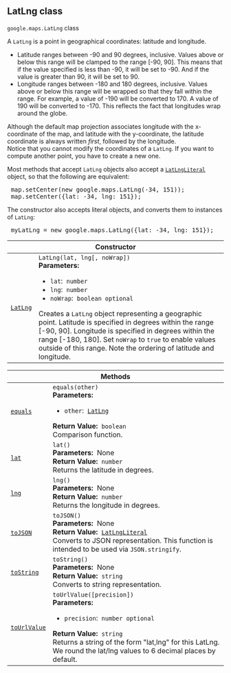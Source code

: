 
<devsite-heading text=" LatLng class" for="LatLng" level="h2" link="" toc="" back-to-top=""><h2 id="LatLng" is-upgraded="">LatLng class</h2></devsite-heading>
<p>
<code translate="no" dir="ltr"><span itemprop="path">google.maps</span>.<span itemprop="name">LatLng</span></code>
class
</p>
<p>A <code translate="no" dir="ltr">LatLng</code> is a point in geographical coordinates: latitude and longitude.<br> </p><ul> <li>Latitude ranges between -90 and 90 degrees, inclusive. Values above or below this range will be clamped to the range [-90, 90]. This means that if the value specified is less than -90, it will be set to -90. And if the value is greater than 90, it will be set to 90.</li> <li>Longitude ranges between -180 and 180 degrees, inclusive. Values above or below this range will be wrapped so that they fall within the range. For example, a value of -190 will be converted to 170. A value of 190 will be converted to -170. This reflects the fact that longitudes wrap around the globe.</li> </ul> Although the default map projection associates longitude with the x-coordinate of the map, and latitude with the y-coordinate, the latitude coordinate is always written <em>first</em>, followed by the longitude.<br> Notice that you cannot modify the coordinates of a <code translate="no" dir="ltr">LatLng</code>. If you want to compute another point, you have to create a new one.<br> <p> Most methods that accept <code translate="no" dir="ltr">LatLng</code> objects also accept a <code translate="no" dir="ltr"><a href="LatLngLiteral.md">LatLngLiteral</a></code> object, so that the following are equivalent: </p><devsite-code><pre translate="no" dir="ltr" is-upgraded=""> map.setCenter(new google.maps.LatLng(-34, 151));<br> map.setCenter({lat: -34, lng: 151}); </pre></devsite-code> <p> The constructor also accepts literal objects, and converts them to instances of <code translate="no" dir="ltr">LatLng</code>: </p><devsite-code><pre translate="no" dir="ltr" is-upgraded=""> myLatLng = new google.maps.LatLng({lat: -34, lng: 151}); </pre></devsite-code><p></p>
<div class="devsite-table-wrapper"><table class="constructors responsive" summary="class LatLng - Constructor">
<thead>
<tr><th colspan="2" id="LatLng.constructor">Constructor</th>
</tr></thead>
<tbody>
<tr>
<td><code translate="no" dir="ltr"><a class="secret-link" href="#LatLng.constructor"><span>LatLng</span></a></code></td>
<td><div><code translate="no" dir="ltr">LatLng(lat, lng[, noWrap])</code></div>
<div class="desc"><strong>Parameters:</strong>&nbsp; <ul>
<li><code translate="no" dir="ltr">lat</code>:&nbsp; <code translate="no" dir="ltr">number</code></li>
<li><code translate="no" dir="ltr">lng</code>:&nbsp; <code translate="no" dir="ltr">number</code></li>
<li><code translate="no" dir="ltr">noWrap</code>:&nbsp; <code translate="no" dir="ltr">boolean <span class="optional-type-annotation">optional</span></code></li>
</ul></div>
<div class="desc">Creates a <code translate="no" dir="ltr">LatLng</code> object representing a geographic point. Latitude is specified in degrees within the range [-90, 90]. Longitude is specified in degrees within the range [-180, 180]. Set <code translate="no" dir="ltr">noWrap</code> to <code translate="no" dir="ltr">true</code> to enable values outside of this range. Note the ordering of latitude and longitude.</div></td>
</tr>
</tbody>
</table></div>
<div class="devsite-table-wrapper"><table class="methods responsive" summary="class LatLng - Methods">
<thead>
<tr><th colspan="2">Methods</th>
</tr></thead>
<tbody>
<tr id="LatLng.equals">
<td itemprop="property"><code translate="no" dir="ltr"><a class="secret-link" href="#LatLng.equals"><span>equals</span></a></code></td>
<td><div><code translate="no" dir="ltr">equals(other)</code></div>
<div class="desc"><strong>Parameters:</strong>&nbsp; <ul>
<li><code translate="no" dir="ltr">other</code>:&nbsp; <code translate="no" dir="ltr"><a href="LatLng.md">LatLng</a></code></li>
</ul></div>
<div class="desc"><strong>Return Value:</strong>&nbsp; <code translate="no" dir="ltr">boolean</code></div>
<div class="desc">Comparison function.</div></td>
</tr>
<tr id="LatLng.lat">
<td itemprop="property"><code translate="no" dir="ltr"><a class="secret-link" href="#LatLng.lat"><span>lat</span></a></code></td>
<td><div><code translate="no" dir="ltr">lat()</code></div>
<div class="desc"><strong>Parameters:</strong>&nbsp; None</div>
<div class="desc"><strong>Return Value:</strong>&nbsp; <code translate="no" dir="ltr">number</code></div>
<div class="desc">Returns the latitude in degrees.</div></td>
</tr>
<tr id="LatLng.lng">
<td itemprop="property"><code translate="no" dir="ltr"><a class="secret-link" href="#LatLng.lng"><span>lng</span></a></code></td>
<td><div><code translate="no" dir="ltr">lng()</code></div>
<div class="desc"><strong>Parameters:</strong>&nbsp; None</div>
<div class="desc"><strong>Return Value:</strong>&nbsp; <code translate="no" dir="ltr">number</code></div>
<div class="desc">Returns the longitude in degrees.</div></td>
</tr>
<tr id="LatLng.toJSON">
<td itemprop="property"><code translate="no" dir="ltr"><a class="secret-link" href="#LatLng.toJSON"><span>toJSON</span></a></code></td>
<td><div><code translate="no" dir="ltr">toJSON()</code></div>
<div class="desc"><strong>Parameters:</strong>&nbsp; None</div>
<div class="desc"><strong>Return Value:</strong>&nbsp; <code translate="no" dir="ltr"><a href="LatLngLiteral.md">LatLngLiteral</a></code></div>
<div class="desc">Converts to JSON representation. This function is intended to be used via <code translate="no" dir="ltr">JSON.stringify</code>.</div></td>
</tr>
<tr id="LatLng.toString">
<td itemprop="property"><code translate="no" dir="ltr"><a class="secret-link" href="#LatLng.toString"><span>toString</span></a></code></td>
<td><div><code translate="no" dir="ltr">toString()</code></div>
<div class="desc"><strong>Parameters:</strong>&nbsp; None</div>
<div class="desc"><strong>Return Value:</strong>&nbsp; <code translate="no" dir="ltr">string</code></div>
<div class="desc">Converts to string representation.</div></td>
</tr>
<tr id="LatLng.toUrlValue">
<td itemprop="property"><code translate="no" dir="ltr"><a class="secret-link" href="#LatLng.toUrlValue"><span>toUrlValue</span></a></code></td>
<td><div><code translate="no" dir="ltr">toUrlValue([precision])</code></div>
<div class="desc"><strong>Parameters:</strong>&nbsp; <ul>
<li><code translate="no" dir="ltr">precision</code>:&nbsp; <code translate="no" dir="ltr">number <span class="optional-type-annotation">optional</span></code></li>
</ul></div>
<div class="desc"><strong>Return Value:</strong>&nbsp; <code translate="no" dir="ltr">string</code></div>
<div class="desc">Returns a string of the form "lat,lng" for this LatLng. We round the lat/lng values to 6 decimal places by default.</div></td>
</tr>
</tbody>
</table></div>
<script src="replace_links.js"></script>

